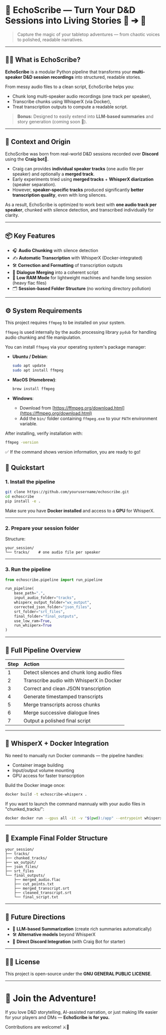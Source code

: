 # 🎲 EchoScribe — Turn Your D&D Sessions into Living Stories 🎤 ➔ 📝

> Capture the magic of your tabletop adventures — from chaotic voices to polished, readable narratives.

---

## 🧙‍♂️ What is EchoScribe?

**EchoScribe** is a modular Python pipeline that transforms your **multi-speaker D&D session recordings** into structured, readable stories.

From messy audio files to a clean script, EchoScribe helps you:

- Chunk long multi-speaker audio recordings (one track per speaker),
- Transcribe chunks using WhisperX (via Docker),
- Treat transcription outputs to compute a readable script.

> **Bonus:** Designed to easily extend into **LLM-based summaries** and story generation (coming soon 🚀).

---

## 🌱 Context and Origin

EchoScribe was born from real-world D&D sessions recorded over **Discord** using the **Craig bot**🐻.

- Craig can provides **individual speaker tracks** (one audio file per speaker) and optionally a **merged track**.
- Early experiments tried using **merged tracks** + **WhisperX diarization** (speaker separation).
- However, **speaker-specific tracks** produced significantly **better transcription quality**, even with long silences.

As a result, EchoScribe is optimized to work best with **one audio track per speaker**, chunked with silence detection, and transcribed individually for clarity.

---

## 📦 Key Features

- 🎧 **Audio Chunking** with silence detection
- ✍️ **Automatic Transcription** with WhisperX (Docker-integrated)
- 🛠️ **Correction and Formatting** of transcription outputs
- 🔀 **Dialogue Merging** into a coherent script
- 🧹 **Low RAM Mode** for lightweight machines and handle long session (heavy flac files)
- 🗂️ **Session-based Folder Structure** (no working directory pollution)

---

## ⚙️ System Requirements

This project requires `ffmpeg` to be installed on your system.

`ffmpeg` is used internally by the audio processing library `pydub` for handling audio chunking and file manipulation.

You can install `ffmpeg` via your operating system's package manager:

- **Ubuntu / Debian**:
  ```bash
  sudo apt update
  sudo apt install ffmpeg
  ```

- **MacOS (Homebrew)**:
  ```bash
  brew install ffmpeg
  ```

- **Windows**:
  - Download from [https://ffmpeg.org/download.html](https://ffmpeg.org/download.html)
  - Add the `bin/` folder containing `ffmpeg.exe` to your `PATH` environment variable.

After installing, verify installation with:

```bash
ffmpeg -version
```

✅ If the command shows version information, you are ready to go!

## 🚀 Quickstart

### 1. Install the pipeline

```bash
git clone https://github.com/yourusername/echoscribe.git
cd echoscribe
pip install -e .
```

Make sure you have **Docker installed** and access to a **GPU** for WhisperX.

---

### 2. Prepare your session folder

Structure:

```
your_session/
└── tracks/    # one audio file per speaker
```

---

### 3. Run the pipeline

```python
from echoscribe.pipeline import run_pipeline

run_pipeline(
    base_path=".", 
    input_audio_folder="tracks",
    whisperx_output_folder="wx_output",
    corrected_json_folder="json_files",
    srt_folder="srt_files",
    final_folder="final_outputs",
    use_low_ram=True,
    run_whisperx=True
)
```

---

## 🧹 Full Pipeline Overview

| Step | Action |
|:-----|:-------|
| 1 | Detect silences and chunk long audio files |
| 2 | Transcribe audio with WhisperX in Docker |
| 3 | Correct and clean JSON transcription |
| 4 | Generate timestamped transcripts |
| 5 | Merge transcripts across chunks |
| 6 | Merge successive dialogue lines |
| 7 | Output a polished final script |

---

## 🐳 WhisperX + Docker Integration

No need to manually run Docker commands — the pipeline handles:

- Container image building
- Input/output volume mounting
- GPU access for faster transcription

Build the Docker image once:

```bash
docker build -t echoscribe-whisperx .
```
If you want to launch the command mannualy with your audio files in "chunked_tracks/": 
```bash
docker docker run --gpus all -it -v "$(pwd):/app" --entrypoint whisperx echoscribe-whisperx --model large-v3 --language fr --output_dir wx_output --output_format json chunked_tracks/*.flac 
```

---

## 📂 Example Final Folder Structure

```
your_session/
├── tracks/                 
├── chunked_tracks/                  
├── wx_output/                  
├── json_files/                 
├── srt_files                  
└── final_outputs/
    ├── merged_audio.flac       
    ├── cut_points.txt          
    ├── merged_transcript.srt   
    ├── cleaned_transcript.srt  
    └── final_script.txt        
```

---

## 🧪 Future Directions

- 🧐 **LLM-based Summarization** (create rich summaries automatically)
- 🛠 **Alternative models** beyond WhisperX
- 🤖 **Direct Discord Integration** (with Craig Bot for starter)
---

## 🧑‍💻 License

This project is open-source under the **GNU GENERAL PUBLIC LICENSE**.

---

# 📣 Join the Adventure!

If you love D&D storytelling, AI-assisted narration, or just making life easier for your players and DMs — **EchoScribe is for you.**

Contributions are welcome! ⚔️📜
